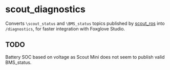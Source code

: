 # scout_diagnostics
Converts `\scout_status` and `\BMS_status` topics published by [scout_ros](https://github.com/agilexrobotics/scout_ros) into `/diagnostics`, for faster integration with Foxglove Studio.

## TODO
Battery SOC based on voltage as Scout Mini does not seem to publish valid BMS_status.